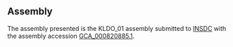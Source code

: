 

Assembly
--------

The assembly presented is the KLDO\_01 assembly submitted to
[INSDC](http://www.insdc.org) with the assembly accession
[GCA\_000820885.1](http://www.ebi.ac.uk/ena/data/view/GCA_000820885.1).
